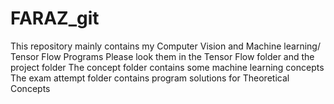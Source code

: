 # FARAZ_git
This repository mainly contains my Computer Vision and Machine learning/ Tensor Flow Programs
Please look them in the Tensor Flow folder and the project folder
The concept folder contains some machine learning concepts
The exam attempt folder contains program solutions for Theoretical Concepts
